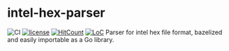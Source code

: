# intel-hex-parser

![CI](https://github.com/mihaigalos/intel-hex-parser/workflows/CI/badge.svg) [![license](https://img.shields.io/badge/license-GPLv3-brightgreen.svg)](LICENSE) [![HitCount](http://hits.dwyl.com/mihaigalos/intel-hex-parser.svg)](http://hits.dwyl.com/mihaigalos/intel-hex-parser) [![LoC](https://tokei.rs/b1/github/mihaigalos/intel-hex-parser)](https://github.com/Aaronepower/tokei)
Parser for intel hex file format, bazelized and easily importable as a Go library.
